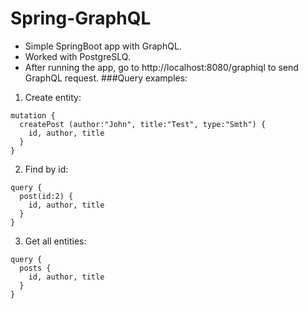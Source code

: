 # Spring-GraphQL
- Simple SpringBoot app with GraphQL.
- Worked with PostgreSLQ.
- After running the app, go to http://localhost:8080/graphiql to send GraphQL request.
###Query examples:
1) Create entity:
```
mutation {
  createPost (author:"John", title:"Test", type:"Smth") {
    id, author, title
  }
}
```
2) Find by id:
```
query {
  post(id:2) {
    id, author, title
  }
}
```
3) Get all entities:
```
query {
  posts {
    id, author, title
  }
}
```
